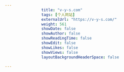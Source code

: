 ```yaml
---
                title: "v-y-s.com"
                tags: [个人网站]
                externalUrl: "https://v-y-s.com/"
                weight: 561
                showDate: false
                showAuthor: false
                showReadingTime: false
                showEdit: false
                showLikes: false
                showViews: false
                layoutBackgroundHeaderSpace: false
                
---
```


